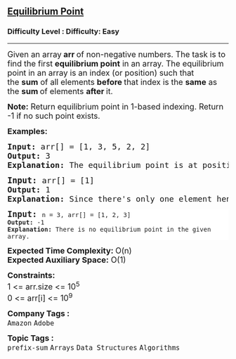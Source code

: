 <h2><a href="https://www.geeksforgeeks.org/problems/equilibrium-point-1587115620/0">Equilibrium Point</a></h2><h3>Difficulty Level : Difficulty: Easy</h3><hr><div class="problems_problem_content__Xm_eO"><p><span style="font-size: 18px;">Given an array<strong>&nbsp;arr&nbsp;</strong>of non-negative numbers. The task is to find the first&nbsp;<strong>equilibrium point</strong>&nbsp;in an array. The equilibrium point in an array is an index (or position) such that the&nbsp;<strong>sum</strong>&nbsp;of all elements&nbsp;<strong>before&nbsp;</strong>that index is the&nbsp;<strong>same</strong>&nbsp;as the&nbsp;<strong>sum&nbsp;</strong>of elements&nbsp;<strong>after&nbsp;</strong>it.</span></p>
<p><strong><span style="font-size: 18px;">Note:</span></strong><span style="font-size: 18px;">&nbsp;Return e</span><span style="font-size: 18px;">quilibrium point in 1-based indexing.</span><span style="font-size: 18px;">&nbsp;Return -1 if no such point exists.&nbsp;</span></p>
<p><span style="font-size: 18px;"><strong>Examples:</strong></span></p>
<pre><span style="font-size: 18px;"><strong>Input: </strong>arr[] = [1, 3, 5, 2, 2]<br><strong>Output: </strong>3<strong> 
Explanation: </strong>The equilibrium point is at position 3 as the sum of elements before it (1+3) = sum of elements after it (2+2).<strong> </strong></span></pre>
<pre><span style="font-size: 14pt;"><strong>Input: </strong></span><span style="font-size: 18px;">arr[] = [1]<br><strong>Output: </strong>1<strong>
Explanation: </strong>Since there's only one element hence it's only the equilibrium point.<br></span></pre>
<pre style="text-wrap: wrap; color: #222222; background-color: #ffffff;"><span style="font-size: 14pt;"><strong>Input: </strong></span>n = 3, arr[] = [1, 2, 3]<br><strong>Output: </strong>-1<strong>
Explanation: </strong>There is no equilibrium point in the given array.</pre>
<p><span style="font-size: 18px;"><strong>Expected Time Complexity:&nbsp;</strong>O(n)<br><strong>Expected Auxiliary Space:</strong>&nbsp;O(1)</span></p>
<p><span style="font-size: 18px;"><strong>Constraints:</strong><br>1 &lt;= arr.size &lt;= 10<sup>5</sup><br>0 &lt;= arr[i] &lt;= 10<sup>9</sup></span></p></div><p><span style=font-size:18px><strong>Company Tags : </strong><br><code>Amazon</code>&nbsp;<code>Adobe</code>&nbsp;<br><p><span style=font-size:18px><strong>Topic Tags : </strong><br><code>prefix-sum</code>&nbsp;<code>Arrays</code>&nbsp;<code>Data Structures</code>&nbsp;<code>Algorithms</code>&nbsp;